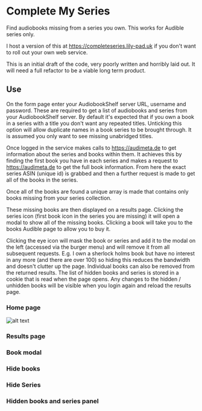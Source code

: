 # Complete My Series
Find audiobooks missing from a series you own. This works for Audible series only.

I host a version of this at https://completeseries.lily-pad.uk if you don't want to roll out your own web service.

This is an initial draft of the code, very poorly written and horribly laid out. It will need a full refactor to be a viable long term product.

## Use
On the form page enter your AudiobookShelf server URL, username and password. These are required to get a list of audiobooks and series from your AudiobookShelf server.
By default it's expected that if you own a book in a series with a title you don't want any repeated titles. Unticking this option will allow duplicate names in a book series to be brought through.
It is assumed you only want to see missing unabridged titles.

Once logged in the service makes calls to https://audimeta.de to get information about the series and books within them. It achieves this by finding the first book you have in each series and makes a request to https://audimeta.de to get the full book information. From here the exact series ASIN (unique id) is grabbed and then a further request is made to get all of the books in the series.

Once all of the books are found a unique array is made that contains only books missing from your series collection.

These missing books are then displayed on a results page. Clicking the series icon (first book icon in the series you are missing) it will open a modal to show all of the missing books. Clicking a book will take you to the books Audible page to allow you to buy it.

Clicking the eye icon will mask the book or series and add it to the modal on the left (accessed via the burger menu) and will remove it from all subsequent requests. E.g. I own a sherlock holms book but have no interest in any more (and there are over 100) so hiding this reduces the bandwidth and doesn't clutter up the page. 
Individual books can also be removed from the returned results.
The list of hidden books and series is stored in a cookie that is read when the page opens.
Any changes to the hidden / unhidden books will be visible when you login again and reload the results page.

### Home page
![alt text](https://github.com/xFrieDSpuDx/completeseries/blob/main/HomePage.png?raw=true)
### Results page

### Book modal

### Hide books

### Hide Series

### Hidden books and series panel
